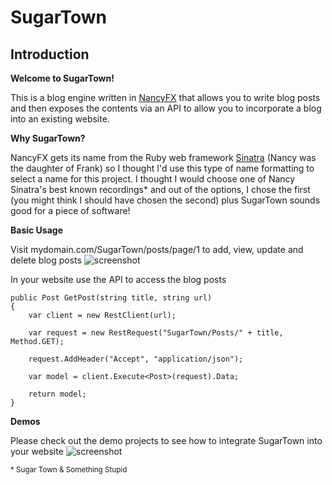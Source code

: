 # SugarTown 
## Introduction

**Welcome to SugarTown!**

This is a blog engine written in [NancyFX][1] that allows you to write blog posts and then exposes the contents via an API to allow you to incorporate a blog into an existing website. 

**Why SugarTown?**

NancyFX gets its name from the Ruby web framework [Sinatra][2] (Nancy was the daughter of Frank) so I thought I'd use this type of name formatting to select a name for this project.  I thought I would choose one of Nancy Sinatra's best known recordings* and out of the options, I chose the first (you might think I should have chosen the second) plus SugarTown sounds good for a piece of software!

**Basic Usage**

Visit mydomain.com/SugarTown/posts/page/1 to add, view, update and delete blog posts ![screenshot][4]

In your website use the API to access the blog posts

    public Post GetPost(string title, string url)
    {
        var client = new RestClient(url);
    
        var request = new RestRequest("SugarTown/Posts/" + title, Method.GET);
               
        request.AddHeader("Accept", "application/json");

        var model = client.Execute<Post>(request).Data;

        return model;
    }

**Demos**

Please check out the demo projects to see how to integrate SugarTown into your website ![screenshot][3]

  [1]: http://nancyfx.org/
  [2]: http://www.sinatrarb.com/
  [3]: http://i.imgur.com/h7e1g.jpg
  [4]: http://i.imgur.com/aYTtx.jpg
  <sub>* Sugar Town & Something Stupid</sub>